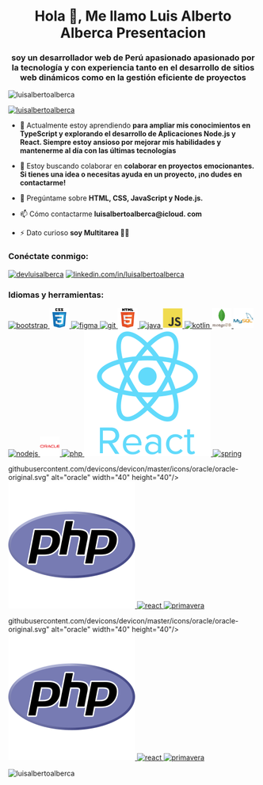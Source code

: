 <h1 align="center">Hola 👋, Me llamo Luis Alberto Alberca Presentacion</h1>
<h3 align="center">soy un desarrollador web de Perú apasionado apasionado por la tecnología y con experiencia tanto en el desarrollo de sitios web dinámicos como en la gestión eficiente de proyectos</h3>

<p align="left"> <img src="https://komarev.com/ghpvc/?username=luisalbertoalberca&label=Profile%20views&color=0e75b6&style=flat" alt= "luisalbertoalberca" /> </p>

<p align="left"> <a href="https://github.com/ryo-ma/github-profile-tropic"><img src="https:// github-profile-tropic.vercel.app/?username=luisalbertoalberca" alt="luisalbertoalberca" /></a> </p>

- 🌱 Actualmente estoy aprendiendo **para ampliar mis conocimientos en TypeScript y explorando el desarrollo de Aplicaciones Node.js y React. Siempre estoy ansioso por mejorar mis habilidades y mantenerme al día con las últimas tecnologías**

- 👯 Estoy buscando colaborar en **colaborar en proyectos emocionantes. Si tienes una idea o necesitas ayuda en un proyecto, ¡no dudes en contactarme!**

- 💬 Pregúntame sobre **HTML, CSS, JavaScript y Node.js.**

- 📫 Cómo contactarme **luisalbertoalberca@icloud. com**

- ⚡ Dato curioso **soy Multitarea 🤹‍♂️**

<h3 align="left">Conéctate conmigo:</h3>
<p align="left">
<a href="https://dev.to/devluisalberca" target="blank"><img align="center" src="https://raw.githubusercontent.com/rahuldkjain/github-profile-readme-generator/master/src/images/icons/Social/devto.svg" alt="devluisalberca" height="30" width="40" /></a>
<a href="https://linkedin.com/in/linkedin.com/in/luisalbertoalberca" objetivo ="en blanco"><img align="center" src="https://raw.githubusercontent.com/rahuldkjain/github-profile-readme-generator/master/src/images/icons/Social/linked-in-alt.svg" alt="linkedin.com/in/luisalbertoalberca" height="30" width="40" /></a>
</p>

<h3 align="left">Idiomas y herramientas:</h3>
<p align="left"> <a href="https://getbootstrap.com" target="_blank" rel="noreferrer"> <img src="https://raw.githubusercontent.com/devicons/devicon /master/icons/bootstrap/bootstrap-plain-wordmark.svg" alt="bootstrap" width="40" height="40"/> </a> <a href="https://www.w3schools.com /css/" target="_blank" rel="noreferrer"> <img src="https://raw.githubusercontent.com/devicons/devicon/master/icons/css3/css3-original-wordmark.svg" alt= "css3" width="40" height="40"/> </a> <a href="https://www.figma.com/" target="_blank" rel="noreferrer"> <img src= "https://www.vectorlogo.zone/logos/figma/figma-icon.svg" alt="figma" width="40" height="40"/> </a> <a href="https:/ /git-scm.com/" target="_blank" rel="noreferrer"> <img src="https://www.vectorlogo.zone/logos/git-scm/git-scm-icon.svg" alt= "git" ancho="40" altura="40"/> </a> <a href="https://www.w3.org/html/" target="_blank" rel="noreferrer"> <img src="https://raw.githubusercontent.com/devicons/devicon/master/icons/html5/html5-original-wordmark.svg" alt="html5" width="40" height="40"/> </ a> <a href="https://www.java.com" target="_blank" rel="noreferrer"> <img src="https://raw.githubusercontent.com/devicons/devicon/master/icons /java/java-original.svg" alt="java" width="40" height="40"/> </a> <a href="https://developer.mozilla.org/en-US/docs /Web/JavaScript" target="_blank" rel="noreferrer"> <img src="https://raw.githubusercontent.com/devicons/devicon/master/icons/javascript/javascript-original.svg" alt=" javascript" width="40" height="40"/> </a> <a href="https://kotlinlang.org" target="_blank" rel="noreferrer"> <img src="https:/ /www.vectorlogo.zone/logos/kotlinlang/kotlinlang-icon.svg" alt="kotlin" width="40" height="40"/> </a> <a href="https://www.mongodb .com/" target="_blank" rel="noreferrer"> <img src="https://raw.githubusercontent.com/devicons/devicon/master/icons/mongodb/mongodb-original-wordmark.svg" alt="mongodb" width="40" height="40"/> </a> <a href="https://www.mysql.com/" target="_blank" rel="noreferrer"> <img src="https://raw.githubusercontent.com/devicons/devicon/master/icons/mysql/mysql-original-wordmark.svg" alt="mysql" width="40" height="40"/> </a> <a href="https://nodejs.org" target="_blank" rel="noreferrer"> <img src="https://raw.githubusercontent.com/devicons/devicon/master/icons /nodejs/nodejs-original-wordmark.svg" alt="nodejs" width="40" height="40"/> </a> <a href="https://www.oracle.com/" target= "_blank" rel="noreferrer"> <img src="https://raw.githubusercontent.com/devicons/devicon/master/icons/oracle/oracle-original.svg" alt="oracle" width="40" height="40"/> </a> <a href="https://www.php.net" target="_blank" rel="noreferrer"> <img src="https://raw.githubusercontent. com/devicons/devicon/master/icons/php/php-original.svg" alt="php" width="40" height="40"/> </a> <a href="https://reactjs. org/" target="_blank" rel="noreferrer"> <img src="https://raw.githubusercontent.com/devicons/devicon/master/icons/react/react-original-wordmark.svg" alt=" reaccionar" ancho="40" altura="40"/> </a> <a href="https://spring.io/" target="_blank" rel="noreferrer"> <img src="https: //www.vectorlogo.zone/logos/springio/springio-icon.svg" alt="spring" width="40" height="40"/> </a> </p>githubusercontent.com/devicons/devicon/master/icons/oracle/oracle-original.svg" alt="oracle" width="40" height="40"/> </a> <a href="https:// www.php.net" target="_blank" rel="noreferrer"> <img src="https://raw.githubusercontent.com/devicons/devicon/master/icons/php/php-original.svg" alt= "php" ancho="40" alto="40"/> </a> <a href="https://reactjs.org/" target="_blank" rel="noreferrer"> <img src="https ://raw.githubusercontent.com/devicons/devicon/master/icons/react/react-original-wordmark.svg" alt="react" width="40" height="40"/> </a> <a href="https://spring.io/" target="_blank" rel="noreferrer"> <img src="https://www.vectorlogo.zone/logos/springio/springio-icon.svg" alt= "primavera" ancho="40" alto="40"/> </a> </p>githubusercontent.com/devicons/devicon/master/icons/oracle/oracle-original.svg" alt="oracle" width="40" height="40"/> </a> <a href="https:// www.php.net" target="_blank" rel="noreferrer"> <img src="https://raw.githubusercontent.com/devicons/devicon/master/icons/php/php-original.svg" alt= "php" ancho="40" alto="40"/> </a> <a href="https://reactjs.org/" target="_blank" rel="noreferrer"> <img src="https ://raw.githubusercontent.com/devicons/devicon/master/icons/react/react-original-wordmark.svg" alt="react" width="40" height="40"/> </a> <a href="https://spring.io/" target="_blank" rel="noreferrer"> <img src="https://www.vectorlogo.zone/logos/springio/springio-icon.svg" alt= "primavera" ancho="40" alto="40"/> </a> </p>

<p> <img align="center" src="https://github-readme-stats.vercel.app/api?username=luisalbertoalberca&show_icons=true&locale=en" alt="luisalbertoalberca" /></p>

